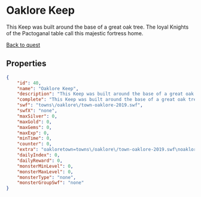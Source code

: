 # Oaklore Keep

This Keep was built around the base of a great oak tree. The loyal Knights of the Pactoganal table call this majestic fortress  home.

[Back to quest](../quests.md)

## Properties

```json
{
    "id": 40,
    "name": "Oaklore Keep",
    "description": "This Keep was built around the base of a great oak tree. The loyal Knights of the Pactoganal table call this majestic fortress  home.",
    "complete": "This Keep was built around the base of a great oak tree. The loyal Knights of the Pactoganal table call this majestic fortress  home.",
    "swf": "towns\/oaklore\/town-oaklore-2019.swf",
    "swfX": "none",
    "maxSilver": 0,
    "maxGold": 0,
    "maxGems": 0,
    "maxExp": 0,
    "minTime": 0,
    "counter": 0,
    "extra": "oakloretown=towns\/oaklore\/town-oaklore-2019.swf\noaklore=towns\/Oaklore\/zone-oaklore-forest.swf\nmap=maps\/map-oaklore.swf\nSirvey=towns\/Oaklore\/town-sirvey.swf\nMaya=towns\/Oaklore\/shop-maya-new.swf",
    "dailyIndex": 0,
    "dailyReward": 0,
    "monsterMinLevel": 0,
    "monsterMaxLevel": 0,
    "monsterType": "none",
    "monsterGroupSwf": "none"
}
```


